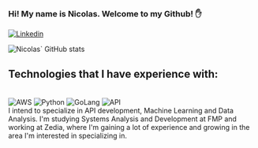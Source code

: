 ### Hi! My name is Nicolas. Welcome to my Github! ✋

[![Linkedin](https://img.shields.io/badge/LinkedIn-0077B5?style=for-the-badge&logo=linkedin&logoColor=white)](https://www.linkedin.com/in/nicolas-vieira-pires-450437270/)

![Nicolas` GitHub stats](https://github-readme-stats.vercel.app/api?username=NicolasPires777&show_icons=true&theme=dracula)

## Technologies that I have experience with:

<div style="display: inline-block"><br/>
    <img align= "center" alt="AWS" src="https://img.shields.io/badge/AWS-232F3E?style=for-the-badge&logo=amazon-aws&logoColor=white">
    <img align= "center" alt="Python" src="https://img.shields.io/badge/Python-14354C?style=for-the-badge&logo=python&logoColor=white">
    <img align= "center" alt="GoLang" src="https://img.shields.io/badge/Go-00ADD8?style=for-the-badge&logo=go&logoColor=white">
    <img align= "center" alt="API" src="https://img.shields.io/badge/API-FF6F00?style=for-the-badge&logo=api&logoColor=white">
</div><br/>
I intend to specialize in API development, Machine Learning and Data Analysis.  
I'm studying Systems Analysis and Development at FMP and working at Zedia, where I'm gaining a lot of experience and growing in the area I'm interested in specializing in.
